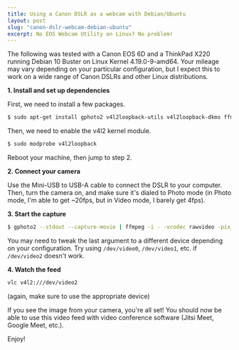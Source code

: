 ```yaml
---
title: Using a Canon DSLR as a webcam with Debian/Ubuntu
layout: post
slug: "canon-dslr-webcam-debian-ubuntu"
excerpt: No EOS Webcam Utility on Linux? No problem!
---
```


The following was tested with a Canon EOS 6D and a ThinkPad X220 running Debian 10 Buster on Linux Kernel 4.19.0-9-amd64. Your mileage may vary depending on your particular configuration, but I expect this to work on a wide range of Canon DSLRs and other Linux distributions.

**1. Install and set up dependencies**

First, we need to install a few packages.

```sh
$ sudo apt-get install gphoto2 v4l2loopback-utils v4l2loopback-dkms ffmpeg build-essential libelf-dev linux-headers-$(uname -r) unzip vlc
```

Then, we need to enable the v4l2 kernel module.

```sh
$ sudo modprobe v4l2loopback
```

Reboot your machine, then jump to step 2.

**2. Connect your camera**

Use the Mini-USB to USB-A cable to connect the DSLR to your computer. Then, turn the camera on, and make sure it's dialed to Photo mode (in Photo mode, I'm able to get ~20fps, but in Video mode, I barely get 4fps).

**3. Start the capture**

```sh
$ gphoto2 --stdout --capture-movie | ffmpeg -i - -vcodec rawvideo -pix_fmt yuv420p -threads 0 -f v4l2 /dev/video2
```

You may need to tweak the last argument to a different device depending on your configuration. Try using `/dev/video0`, `/dev/video1`, etc. if `/dev/video2` doesn't work.

**4. Watch the feed**

```sh
vlc v4l2:///dev/video2
```

(again, make sure to use the appropriate device)

If you see the image from your camera, you're all set! You should now be able to use this video feed with video conference software (Jitsi Meet, Google Meet, etc.).

Enjoy!
